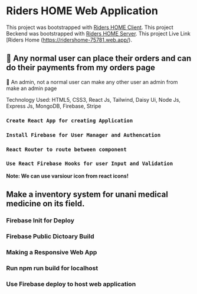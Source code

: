# Riders HOME  Web Application

This project was bootstrapped with [Riders HOME Client](https://github.com/programming-hero-web-course1/manufacturer-website-client-side-MuhammadRabius.git).
This project Beckend was bootstrapped with [Riders HOME Server](https://github.com/programming-hero-web-course1/manufacturer-website-server-side-MuhammadRabius.git).
This project Live Link [Riders Home (https://ridershome-75781.web.app/).

## 	Any normal user can place their orders and can do their payments from my orders page
	An admin, not a normal user can make any other user an admin from make an admin page

Technology Used: HTML5, CSS3, React Js, Tailwind, Daisy Ui, Node Js, Express Js, MongoDB, Firebase, Stripe



### `Create React App for creating Application`

### `Install Firebase for User Manager and Authencation`

### `React Router to route between component`

### `Use React Firebase Hooks for user Input and Validation`

**Note: We can use varsiour icon from react icons!**

## Make a inventory system for unani medical medicine on its field.


### Firebase Init for Deploy


### Firebase Public Dictoary Build


### Making a Responsive Web App

### Run npm run build for localhost

### Use Firebase deploy to host web application

